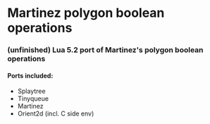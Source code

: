 
# Martinez polygon boolean operations
### (unfinished) Lua 5.2 port of Martinez's polygon boolean operations

#### Ports included:

 - Splaytree
 - Tinyqueue
 - Martinez
 - Orient2d (incl. C side env)
